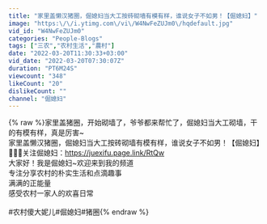 ```yaml
---
title: "家里盖懒汉猪圈，倔媳妇当大工按砖砌墙有模有样，谁说女子不如男！【倔媳妇】"
image: "https:\/\/i.ytimg.com\/vi\/W4NwFeZUJm0\/hqdefault.jpg"
vid_id: "W4NwFeZUJm0"
categories: "People-Blogs"
tags: ["三农","农村生活","農村"]
date: "2022-03-20T11:30:33+03:00"
vid_date: "2022-03-20T07:30:07Z"
duration: "PT6M24S"
viewcount: "348"
likeCount: "20"
dislikeCount: ""
channel: "倔媳妇"
---
```

{% raw %}家里盖猪圈，开始砌墙了，爷爷都来帮忙了，倔媳妇当大工砌墙，干的有模有样，真是厉害~<br />家里盖懒汉猪圈，倔媳妇当大工按砖砌墙有模有样，谁说女子不如男！【倔媳妇】<br />🔔🔔🔔关注倔媳妇：<a rel="nofollow" target="blank" href="https://juexifu.page.link/RtQw">https://juexifu.page.link/RtQw</a><br />大家好！我是倔媳妇~欢迎来到我的频道<br />专注分享农村的朴实生活和点滴趣事<br />满满的正能量<br />感受农村一家人的欢喜日常<br /><br />#农村傻大妮儿#倔媳妇#猪圈{% endraw %}
